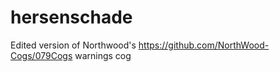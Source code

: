 # hersenschade
Edited version of Northwood's https://github.com/NorthWood-Cogs/079Cogs warnings cog
